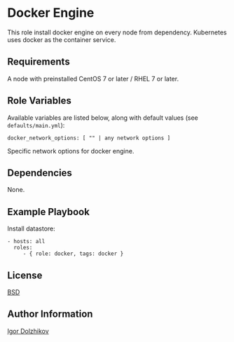 Docker Engine
=============

This role install docker engine on every node from dependency. Kubernetes uses docker as the container service.

Requirements
------------

A node with preinstalled CentOS 7 or later / RHEL 7 or later.

Role Variables
--------------

Available variables are listed below, along with default values (see `defaults/main.yml`):

    docker_network_options: [ "" | any network options ]

Specific network options for docker engine.

Dependencies
------------

None.

Example Playbook
----------------

Install datastore:

    - hosts: all
      roles:
         - { role: docker, tags: docker }

License
-------

[BSD](https://github.com/takama/k8sdemo/blob/master/LICENSE)

Author Information
------------------

[Igor Dolzhikov](https://github.com/takama)
